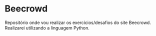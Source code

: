 # Beecrowd
 Repositório onde vou realizar os exercícios/desafios do site Beecrowd.
 Realizarei utilizando a linguagem Python.
